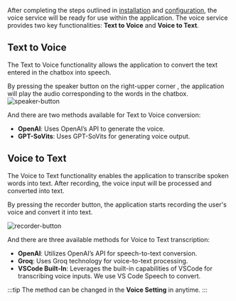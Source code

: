 
After completing the steps outlined in [installation](./installation.md) and [configuration](./configuration.md), the voice service will be ready for use within the application.   The voice service provides two key functionalities: **Text to Voice** and **Voice to Text**.

## Text to Voice
The Text to Voice functionality allows the application to convert the text entered in the chatbox into speech.  

By pressing the speaker button on the right-upper corner , the application will play the audio corresponding to the words in the chatbox.   
![speaker-button](/img/voice-service/overview/speaker-button.png)  

And there are two methods available for Text to Voice conversion:

- **OpenAI**: Uses OpenAI’s API to generate the voice.
- **GPT-SoVits**: Uses GPT-SoVits for generating voice output.

## Voice to Text
The Voice to Text functionality enables the application to transcribe spoken words into text. After recording, the voice input will be processed and converted into text.  

By pressing the recorder button, the application starts recording the user's voice and convert it into text.  

![recorder-button](/img/voice-service/overview/recorder-button.png) 

And there are three available methods for Voice to Text transcription:

- **OpenAI**: Utilizes OpenAI’s API for speech-to-text conversion.
- **Groq**: Uses Groq technology for voice-to-text processing.
- **VSCode Built-In**: Leverages the built-in capabilities of VSCode for transcribing voice inputs. We use VS Code Speech to convert.

:::tip
The method can be changed in the **Voice Setting** in anytime. 
:::